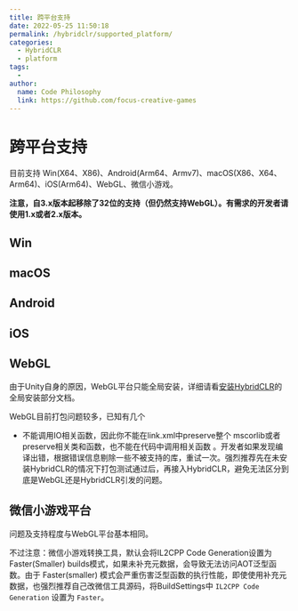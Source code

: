 ```yaml
---
title: 跨平台支持
date: 2022-05-25 11:50:18
permalink: /hybridclr/supported_platform/
categories:
  - HybridCLR
  - platform
tags:
  - 
author: 
  name: Code Philosophy
  link: https://github.com/focus-creative-games
---
```


# 跨平台支持

目前支持 Win(X64、X86)、Android(Arm64、Armv7)、macOS(X86、X64、Arm64)、iOS(Arm64)、WebGL、微信小游戏。

**注意，自3.x版本起移除了32位的支持（但仍然支持WebGL）。有需求的开发者请使用1.x或者2.x版本。**

## Win


## macOS


## Android

## iOS


## WebGL

由于Unity自身的原因，WebGL平台只能全局安装，详细请看[安装HybridCLR](/hybridclr/install/)的全局安装部分文档。

WebGL目前打包问题较多，已知有几个

- 不能调用IO相关函数，因此你不能在link.xml中preserve整个 mscorlib或者preserve相关类和函数，也不能在代码中调用相关函数 。开发者如果发现编译出错，根据错误信息剔除一些不被支持的库，重试一次。强烈推荐先在未安装HybridCLR的情况下打包测试通过后，再接入HybridCLR，避免无法区分到底是WebGL还是HybridCLR引发的问题。

## 微信小游戏平台

问题及支持程度与WebGL平台基本相同。

不过注意：微信小游戏转换工具，默认会将IL2CPP Code Generation设置为Faster(Smaller) builds模式，如果未补充元数据，会导致无法访问AOT泛型函数。由于 Faster(smaller) 模式会严重伤害泛型函数的执行性能，即使使用补充元数据，也强烈推荐自己改微信工具源码，将BuildSettings中 `IL2CPP Code Generation` 设置为 `Faster`。

